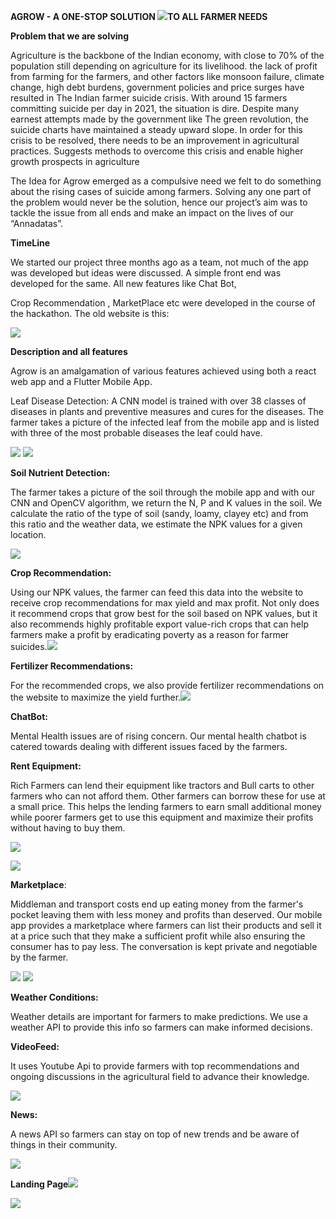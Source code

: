 ﻿**AGROW - A ONE-STOP SOLUTION ![](Aspose.Words.7052f3f1-9c47-497d-afdb-da450045c713.001.png)TO ALL FARMER NEEDS**

**Problem that we are solving**

Agriculture is the backbone of the Indian economy, with close to 70% of the population still depending on agriculture for its livelihood. the lack of profit from farming for the farmers, and other factors like monsoon failure, climate change, high debt burdens, government policies and price surges have resulted in The Indian farmer suicide crisis. With around 15 farmers committing suicide per day in 2021, the situation is dire. Despite many earnest attempts made by the government like The green revolution, the suicide charts have maintained a steady upward slope. In order for this crisis to be resolved, there needs to be an improvement in agricultural practices. Suggests methods to overcome this crisis and enable higher growth prospects in agriculture

The Idea for Agrow emerged as a compulsive need we felt to do something about the rising cases of suicide among farmers. Solving any one part of the problem would never be the solution, hence our project’s aim was to tackle the issue from all ends and make an impact on the lives of our “Annadatas”.

**TimeLine**

We started our project three months ago as a team, not much of the app was developed but ideas were discussed. A simple front end was developed for the same. All new features like Chat Bot,

Crop Recommendation , MarketPlace etc were developed in the course of the hackathon. The old website is this:

![](Aspose.Words.7052f3f1-9c47-497d-afdb-da450045c713.002.jpeg)

**Description and all features**

Agrow is an amalgamation of various features achieved using both a react web app and a Flutter Mobile App.

Leaf Disease Detection: A CNN model is trained with over 38 classes of diseases in plants and preventive measures and cures for the diseases. The farmer takes a picture of the infected leaf from the mobile app and is listed with three of the most probable diseases the leaf could have.

![](Aspose.Words.7052f3f1-9c47-497d-afdb-da450045c713.003.jpeg) ![](Aspose.Words.7052f3f1-9c47-497d-afdb-da450045c713.004.png)

**Soil Nutrient Detection:**

The farmer takes a picture of the soil through the mobile app and with our CNN and OpenCV algorithm, we return the N, P and K values in the soil. We calculate the ratio of the type of soil (sandy, loamy, clayey etc) and from this ratio and the weather data, we estimate the NPK values for a given location.

![](Aspose.Words.7052f3f1-9c47-497d-afdb-da450045c713.005.png)

**Crop Recommendation:**

Using our NPK values, the farmer can feed this data into the website to receive crop recommendations for max yield and max profit. Not only does it recommend crops that grow best for the soil based on NPK values, but it also recommends highly profitable export value-rich crops that can help farmers make a profit by eradicating poverty as a reason for farmer suicides.![](Aspose.Words.7052f3f1-9c47-497d-afdb-da450045c713.006.jpeg)

**Fertilizer Recommendations:**

For the recommended crops, we also provide fertilizer recommendations on the website to maximize the yield further.![](Aspose.Words.7052f3f1-9c47-497d-afdb-da450045c713.007.jpeg)

**ChatBot:**

Mental Health issues are of rising concern. Our mental health chatbot is catered towards dealing with different issues faced by the farmers.

**Rent Equipment:**

Rich Farmers can lend their equipment like tractors and Bull carts to other farmers who can not afford them. Other farmers can borrow these for use at a small price. This helps the lending farmers to earn small additional money while poorer farmers get to use this equipment and maximize their profits without having to buy them.

![](Aspose.Words.7052f3f1-9c47-497d-afdb-da450045c713.008.jpeg)

![](Aspose.Words.7052f3f1-9c47-497d-afdb-da450045c713.009.png)

**Marketplace**:

Middleman and transport costs end up eating money from the farmer's pocket leaving them with less money and profits than deserved. Our mobile app provides a marketplace where farmers can list their products and sell it at a price such that they make a sufficient profit while also ensuring the consumer has to pay less. The conversation is kept private and negotiable by the farmer.

![](Aspose.Words.7052f3f1-9c47-497d-afdb-da450045c713.010.jpeg) ![](Aspose.Words.7052f3f1-9c47-497d-afdb-da450045c713.011.jpeg)

**Weather Conditions:**

Weather details are important for farmers to make predictions. We use a weather API to provide this info so farmers can make informed decisions.

**VideoFeed:**

It uses Youtube Api to provide farmers with top recommendations and ongoing discussions in the agricultural field to advance their knowledge.

![](Aspose.Words.7052f3f1-9c47-497d-afdb-da450045c713.012.jpeg)

**News:**

A news API so farmers can stay on top of new trends and be aware of things in their community.

![](Aspose.Words.7052f3f1-9c47-497d-afdb-da450045c713.013.jpeg)

**Landing Page![](Aspose.Words.7052f3f1-9c47-497d-afdb-da450045c713.014.jpeg)**

![](Aspose.Words.7052f3f1-9c47-497d-afdb-da450045c713.015.jpeg)
